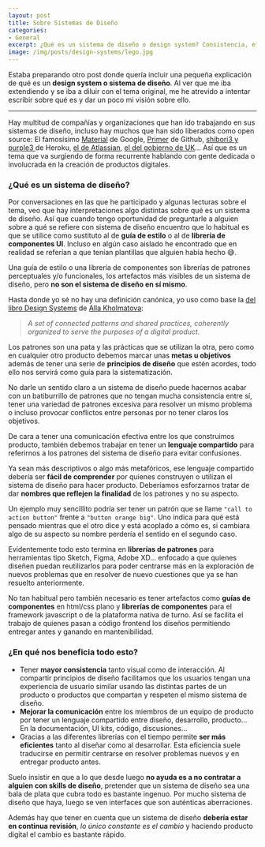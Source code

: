 ```yaml
---
layout: post
title: Sobre Sistemas de Diseño
categories:
- General
excerpt: ¿Qué es un sistema de diseño o design system? Consistencia, eficiencia, y mejorar la comunicación dentro del equipo son sus principales beneficios
image: /img/posts/design-systems/lego.jpg
---
```


Estaba preparando otro post donde quería incluir una pequeña explicación de qué es un **design system o sistema de diseño**. Al ver que me iba extendiendo y se iba a diluir con el tema original, me he atrevido a intentar escribir sobre qué es y dar un poco mi visión sobre ello.

---

Hay multitud de compañías y organizaciones que han ido trabajando en sus sistemas de diseño, incluso hay muchos que han sido liberados como open source: El famosísimo [Material](https://material.io/) de Google, [Primer](https://primer.style/) de Github, [shibori3 y purple3 ](https://design.herokai.com/) de Heroku, [el de Atlassian](https://atlassian.design/), [el del gobierno de UK](https://design-system.service.gov.uk/)... Así que es un tema que va surgiendo de forma recurrente hablando con gente dedicada o involucrada en la creación de productos digitales.

### ¿Qué es un sistema de diseño?

Por conversaciones en las que he participado y algunas lecturas sobre el tema, veo que hay interpretaciones algo distintas sobre qué es un sistema de diseño.
Así que cuando tengo oportunidad de preguntarle a alguien sobre a qué se refiere con sistema de diseño encuentro que lo habitual es que se utilice como sustituto al de **guía de estilo** o al de **librería de componentes UI**. Incluso en algún caso aislado he encontrado que en realidad se referían a que tenían plantillas que alguien había hecho 😅.

Una guía de estilo o una librería de componentes son librerías de patrones perceptuales y/o funcionales, los artefactos más visibles de un sistema de diseño, pero **no son el sistema de diseño en sí mismo**.

Hasta donde yo sé no hay una definición canónica, yo uso como base la [del libro Design Systems](https://designsystemsbook.com/) de [Alla Kholmatova](http://craftui.com/):

> *A set of connected patterns and shared practices, coherently organized to serve the purposes of a digital product.*

Los patrones son una pata y las prácticas que se utilizan la otra, pero como en cualquier otro producto debemos marcar unas **metas u objetivos** además de tener una serie de **principios de diseño** que estén acordes, todo ello nos servirá como guía para la sistematización.

No darle un sentido claro a un sistema de diseño puede hacernos acabar con un batiburrillo de patrones que no tengan mucha consistencia entre sí, tener una variedad de patrones excesiva para resolver un mismo problema o incluso provocar conflictos entre personas por no tener claros los objetivos.

De cara a tener una comunicación efectiva entre los que construimos producto, también debemos trabajar en tener un **lenguaje compartido** para referirnos a los patrones del sistema de diseño para evitar confusiones.

Ya sean más descriptivos o algo más metafóricos, ese lenguaje compartido debería ser **fácil de comprender** por quienes construyen o utilizan el sistema de diseño para hacer producto. Deberíamos esforzarnos tratar de dar **nombres que reflejen la finalidad** de los patrones y no su aspecto.

Un ejemplo muy sencillito podría ser tener un patrón que se llame `"call to action button"` frente a `"button orange big"`. Uno indica para qué está pensado mientras que el otro dice y está acoplado a cómo es, si cambiara algo de su aspecto su nombre perdería el sentido en el segundo caso.

Evidentemente todo esto termina en **librerías de patrones** para herramientas tipo Sketch, Figma, Adobe XD... enfocado a que quienes diseñen puedan reutilizarlos para poder centrarse más en la exploración de nuevos problemas que en resolver de nuevo cuestiones que ya se han resuelto anteriormente.

No tan habitual pero también necesario es tener artefactos como **guías de componentes** en html/css plano y **librerías de componentes** para el framework javascript o de la plataforma nativa de turno. Así se facilita el trabajo de quienes pasan a código frontend los diseños permitiendo entregar antes y ganando en mantenibilidad.

### ¿En qué nos beneficia todo esto?

- Tener **mayor consistencia** tanto visual como de interacción. Al compartir principios de diseño facilitamos que los usuarios tengan una experiencia de usuario similar usando las distintas partes de un producto o productos que compartan y respeten el mismo sistema de diseño.
- **Mejorar la comunicación** entre los miembros de un equipo de producto por tener un lenguaje compartido entre diseño, desarrollo, producto... En la documentación, UI kits, código, discusiones...
- Gracias a las diferentes librerías con el tiempo permite **ser más eficientes** tanto al diseñar como al desarrollar. Esta eficiencia suele traducirse en permitir centrarse en resolver problemas nuevos y en entregar producto antes.

Suelo insistir en que a lo que desde luego **no ayuda es a no contratar a alguien con skills de diseño**, pretender que un sistema de diseño sea una bala de plata que cubra todo es bastante ingenuo. Por mucho sistema de diseño que haya, luego se ven interfaces que son auténticas aberraciones.

Además hay que tener en cuenta que un sistema de diseño **debería estar en continua revisión**, *lo único constante es el cambio* y haciendo producto digital el cambio es bastante rápido.

